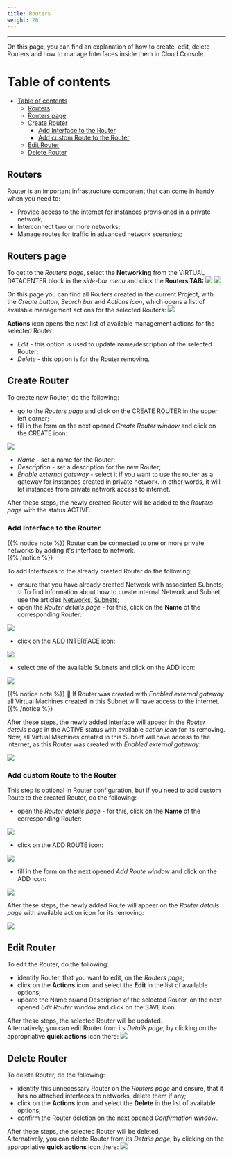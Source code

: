 ```yaml
---
title: Routers
weight: 20
---
```

___
On this page, you can find an explanation of how to create, edit, delete Routers and how to manage Interfaces inside them in Cloud Console.

# Table of contents
- [Table of contents](#table-of-contents)
  - [Routers](#routers)
  - [Routers page](#routers-page)
  - [Create Router](#create-router)
    - [Add Interface to the Router](#add-interface-to-the-router)
    - [Add custom Route to the Router](#add-custom-route-to-the-router)
  - [Edit Router](#edit-router)
  - [Delete Router](#delete-router)

## Routers
Router is an important infrastructure component that can come in handy when you need to:  
- Provide access to the internet for instances provisioned in a private network;  
- Interconnect two or more networks;  
- Manage routes for traffic in advanced network scenarios;  

## Routers page
To get to the *Routers page*, select the **Networking** from the VIRTUAL DATACENTER block in the *side-bar menu* and click the **Routers TAB:**
![](../../../assets/images/networks/net-1.png?width=15pc&classes=border,shadow) 
![](../../../assets/images/routers/1.png?width=25pc&classes=border,shadow) 

On this page you can find all Routers created in the current Project, with the *Create button*, *Search bar* and *Actions icon*, which opens a list of available management actions for the selected Routers:
![](../../../assets/images/routers/2.png?classes=border,shadow) 

**Actions** icon opens the next list of available management actions for the selected Router:
- *Edit* - this option is used to update name/description of the selected Router; 
- *Delete* - this option is for the Router removing.

## Create Router 

To create new Router, do the following:
- go to the *Routers page* and click on the CREATE ROUTER in the upper left corner;  
- fill in the form on the next opened *Create Router window* and click on the CREATE icon:

![](../../../assets/images/routers/3.png?width=35pc&classes=border,shadow)  
  - *Name* - set a name for the Router; 
  - *Description* - set a description for the new Router;
  - *Enable external gateway* - select it if you want to use the router as a gateway for instances created in private network. In other words, it will let instances from private network access to internet. 

After these steps, the newly created Router will be added to the *Routers page* with the status ACTIVE.  

### Add Interface to the Router 

{{% notice note %}}
Router can be connected to one or more private networks by adding it's interface to network.  
{{% /notice %}}

To add Interfaces to the already created Router do the following:
- ensure that you have already created Network with associated Subnets;  
  💡 To find information about how to create internal Network and Subnet use the articles [Networks](https://docs.ventuscloud.eu/products/networking/networks/), [Subnets](https://docs.ventuscloud.eu/products/networking/subnets/);
- open the *Router details page* - for this, click on the **Name** of the corresponding Router:

![](../../../assets/images/routers/4.png?classes=border,shadow)  

- click on the ADD INTERFACE icon:

![](../../../assets/images/routers/5.png?classes=border,shadow) 

- select one of the available Subnets and click on the ADD icon:

![](../../../assets/images/routers/6.png?width=35pc&classes=border,shadow)

{{% notice note %}}
📌 If Router was created with *Enabled external gateway* all Virtual Machines created in this Subnet will have access to the internet.
{{% /notice %}}


After these steps, the newly added Interface will appear in the *Router details page* in the ACTIVE status with available *action icon* for its removing. Now, all Virtual Machines created in this Subnet will have access to the internet, as this Router was created with *Enabled external gateway*:

![](../../../assets/images/routers/7.png?classes=border,shadow) 

### Add custom Route to the Router 

This step is optional in Router configuration, but if you need to add custom Route to the created Router, do the following:
- open the *Router details page* - for this, click on the **Name** of the corresponding Router:  

![](../../../assets/images/routers/4.png?classes=border,shadow) 

- click on the ADD ROUTE icon:  

![](../../../assets/images/routers/10.png?classes=border,shadow) 

- fill in the form on the next opened *Add Route window* and click on the ADD icon:

![](../../../assets/images/routers/11.png?width=35pc&classes=border,shadow)  

After these steps, the newly added Route will appear on the *Router details page* with available action icon for its removing:

![](../../../assets/images/routers/12.png?classes=border,shadow) 

## Edit Router

To edit the Router, do the following:
- identify Router, that you want to edit, on the *Routers page*;
- click on the **Actions** icon  and select the **Edit** in the list of available options;
- update the Name or/and Description of the selected Router, on the next opened *Edit Router window* and click on the SAVE icon.

After these steps, the selected Router will be updated.  
Alternatively, you can edit Router from its *Details page*, by clicking on the appropriative **quick actions** icon there:
![](../../../assets/images/routers/8.png?width=13pc&classes=border,shadow)  

## Delete Router

To delete Router, do the following:
- identify this unnecessary Router on the *Routers page* and ensure, that it has no attached interfaces to networks, delete them if any;
- click on the **Actions** icon  and select the **Delete** in the list of available options;
- confirm the Router deletion on the next opened *Confirmation window*.

After these steps, the selected Router will be deleted.  
Alternatively, you can delete Router from its *Details page*, by clicking on the appropriative **quick actions** icon there:
![](../../../assets/images/routers/9.png?width=13pc&classes=border,shadow)  

